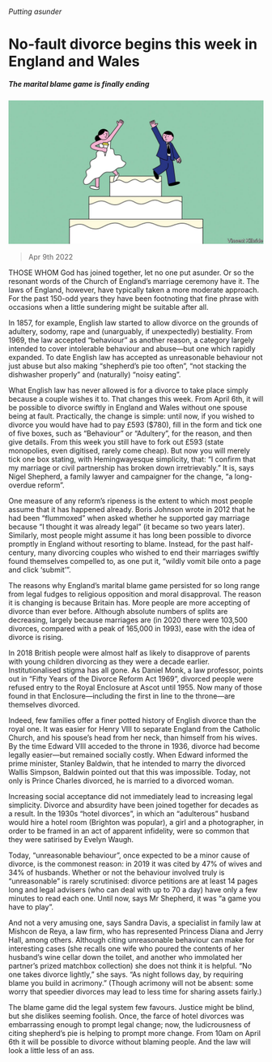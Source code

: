 ###### Putting asunder

# No-fault divorce begins this week in England and Wales 

##### The marital blame game is finally ending 

![image](images/20220409_brd001.jpg) 

> Apr 9th 2022 

THOSE WHOM God has joined together, let no one put asunder. Or so the resonant words of the Church of England’s marriage ceremony have it. The laws of England, however, have typically taken a more moderate approach. For the past 150-odd years they have been footnoting that fine phrase with occasions when a little sundering might be suitable after all.

In 1857, for example, English law started to allow divorce on the grounds of adultery, sodomy, rape and (unarguably, if unexpectedly) bestiality. From 1969, the law accepted “behaviour” as another reason, a category largely intended to cover intolerable behaviour and abuse—but one which rapidly expanded. To date English law has accepted as unreasonable behaviour not just abuse but also making “shepherd’s pie too often”, “not stacking the dishwasher properly” and (naturally) “noisy eating”.


What English law has never allowed is for a divorce to take place simply because a couple wishes it to. That changes this week. From April 6th, it will be possible to divorce swiftly in England and Wales without one spouse being at fault. Practically, the change is simple: until now, if you wished to divorce you would have had to pay £593 ($780), fill in the form and tick one of five boxes, such as “Behaviour” or “Adultery”, for the reason, and then give details. From this week you still have to fork out £593 (state monopolies, even digitised, rarely come cheap). But now you will merely tick one box stating, with Hemingwayesque simplicity, that: “I confirm that my marriage or civil partnership has broken down irretrievably.” It is, says Nigel Shepherd, a family lawyer and campaigner for the change, “a long-overdue reform”.

One measure of any reform’s ripeness is the extent to which most people assume that it has happened already. Boris Johnson wrote in 2012 that he had been “flummoxed” when asked whether he supported gay marriage because “I thought it was already legal” (it became so two years later). Similarly, most people might assume it has long been possible to divorce promptly in England without resorting to blame. Instead, for the past half-century, many divorcing couples who wished to end their marriages swiftly found themselves compelled to, as one put it, “wildly vomit bile onto a page and click ‘submit’”. 

The reasons why England’s marital blame game persisted for so long range from legal fudges to religious opposition and moral disapproval. The reason it is changing is because Britain has. More people are more accepting of divorce than ever before. Although absolute numbers of splits are decreasing, largely because marriages are (in 2020 there were 103,500 divorces, compared with a peak of 165,000 in 1993), ease with the idea of divorce is rising. 

In 2018 British people were almost half as likely to disapprove of parents with young children divorcing as they were a decade earlier. Institutionalised stigma has all gone. As Daniel Monk, a law professor, points out in “Fifty Years of the Divorce Reform Act 1969”, divorced people were refused entry to the Royal Enclosure at Ascot until 1955. Now many of those found in that Enclosure—including the first in line to the throne—are themselves divorced. 

Indeed, few families offer a finer potted history of English divorce than the royal one. It was easier for Henry VIII to separate England from the Catholic Church, and his spouse’s head from her neck, than himself from his wives. By the time Edward VIII acceded to the throne in 1936, divorce had become legally easier—but remained socially costly. When Edward informed the prime minister, Stanley Baldwin, that he intended to marry the divorced Wallis Simpson, Baldwin pointed out that this was impossible. Today, not only is Prince Charles divorced, he is married to a divorced woman. 

Increasing social acceptance did not immediately lead to increasing legal simplicity. Divorce and absurdity have been joined together for decades as a result. In the 1930s “hotel divorces”, in which an “adulterous” husband would hire a hotel room (Brighton was popular), a girl and a photographer, in order to be framed in an act of apparent infidelity, were so common that they were satirised by Evelyn Waugh. 

Today, “unreasonable behaviour”, once expected to be a minor cause of divorce, is the commonest reason: in 2019 it was cited by 47% of wives and 34% of husbands. Whether or not the behaviour involved truly is “unreasonable” is rarely scrutinised: divorce petitions are at least 14 pages long and legal advisers (who can deal with up to 70 a day) have only a few minutes to read each one. Until now, says Mr Shepherd, it was “a game you have to play”. 

And not a very amusing one, says Sandra Davis, a specialist in family law at Mishcon de Reya, a law firm, who has represented Princess Diana and Jerry Hall, among others. Although citing unreasonable behaviour can make for interesting cases (she recalls one wife who poured the contents of her husband’s wine cellar down the toilet, and another who immolated her partner’s prized matchbox collection) she does not think it is helpful. “No one takes divorce lightly,” she says. “As night follows day, by requiring blame you build in acrimony.” (Though acrimony will not be absent: some worry that speedier divorces may lead to less time for sharing assets fairly.) 

The blame game did the legal system few favours. Justice might be blind, but she dislikes seeming foolish. Once, the farce of hotel divorces was embarrassing enough to prompt legal change; now, the ludicrousness of citing shepherd’s pie is helping to prompt more change. From 10am on April 6th it will be possible to divorce without blaming people. And the law will look a little less of an ass.

